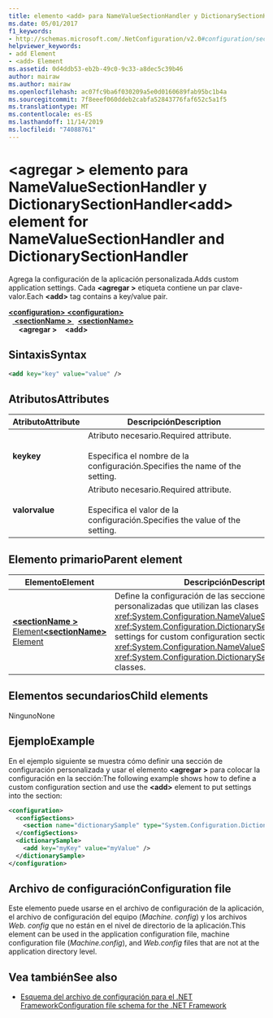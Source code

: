 ```yaml
---
title: elemento <add> para NameValueSectionHandler y DictionarySectionHandler
ms.date: 05/01/2017
f1_keywords:
- http://schemas.microsoft.com/.NetConfiguration/v2.0#configuration/sectionName/add
helpviewer_keywords:
- add Element
- <add> Element
ms.assetid: 0d4ddb53-eb2b-49c0-9c33-a8dec5c39b46
author: mairaw
ms.author: mairaw
ms.openlocfilehash: ac07fc9ba6f030209a5e0d0160689fab95bc1b4a
ms.sourcegitcommit: 7f8eeef060ddeb2cabfa52843776faf652c5a1f5
ms.translationtype: MT
ms.contentlocale: es-ES
ms.lasthandoff: 11/14/2019
ms.locfileid: "74088761"
---
```

# <a name="add-element-for-namevaluesectionhandler-and-dictionarysectionhandler"></a><span data-ttu-id="8a99c-102">\<agregar > elemento para NameValueSectionHandler y DictionarySectionHandler</span><span class="sxs-lookup"><span data-stu-id="8a99c-102">\<add> element for NameValueSectionHandler and DictionarySectionHandler</span></span>

<span data-ttu-id="8a99c-103">Agrega la configuración de la aplicación personalizada.</span><span class="sxs-lookup"><span data-stu-id="8a99c-103">Adds custom application settings.</span></span> <span data-ttu-id="8a99c-104">Cada **\<agregar >** etiqueta contiene un par clave-valor.</span><span class="sxs-lookup"><span data-stu-id="8a99c-104">Each **\<add>** tag contains a key/value pair.</span></span>

<span data-ttu-id="8a99c-105">[ **\<configuration>** ](configuration-element.md)</span><span class="sxs-lookup"><span data-stu-id="8a99c-105">[**\<configuration>**](configuration-element.md)</span></span>\
<span data-ttu-id="8a99c-106">&nbsp;&nbsp;[ **\<sectionName >** ](custom-element-2.md)</span><span class="sxs-lookup"><span data-stu-id="8a99c-106">&nbsp;&nbsp;[**\<sectionName>**](custom-element-2.md)</span></span>\
<span data-ttu-id="8a99c-107">&nbsp;&nbsp;&nbsp;&nbsp; **\<agregar >**</span><span class="sxs-lookup"><span data-stu-id="8a99c-107">&nbsp;&nbsp;&nbsp;&nbsp;**\<add>**</span></span>

## <a name="syntax"></a><span data-ttu-id="8a99c-108">Sintaxis</span><span class="sxs-lookup"><span data-stu-id="8a99c-108">Syntax</span></span>

```xml
<add key="key" value="value" />
```

## <a name="attributes"></a><span data-ttu-id="8a99c-109">Atributos</span><span class="sxs-lookup"><span data-stu-id="8a99c-109">Attributes</span></span>

| <span data-ttu-id="8a99c-110">Atributo</span><span class="sxs-lookup"><span data-stu-id="8a99c-110">Attribute</span></span> | <span data-ttu-id="8a99c-111">Descripción</span><span class="sxs-lookup"><span data-stu-id="8a99c-111">Description</span></span> |
| --------- | ----------- |
| <span data-ttu-id="8a99c-112">**key**</span><span class="sxs-lookup"><span data-stu-id="8a99c-112">**key**</span></span>   | <span data-ttu-id="8a99c-113">Atributo necesario.</span><span class="sxs-lookup"><span data-stu-id="8a99c-113">Required attribute.</span></span><br><br><span data-ttu-id="8a99c-114">Especifica el nombre de la configuración.</span><span class="sxs-lookup"><span data-stu-id="8a99c-114">Specifies the name of the setting.</span></span> |
| <span data-ttu-id="8a99c-115">**valor**</span><span class="sxs-lookup"><span data-stu-id="8a99c-115">**value**</span></span> | <span data-ttu-id="8a99c-116">Atributo necesario.</span><span class="sxs-lookup"><span data-stu-id="8a99c-116">Required attribute.</span></span><br><br><span data-ttu-id="8a99c-117">Especifica el valor de la configuración.</span><span class="sxs-lookup"><span data-stu-id="8a99c-117">Specifies the value of the setting.</span></span> |

## <a name="parent-element"></a><span data-ttu-id="8a99c-118">Elemento primario</span><span class="sxs-lookup"><span data-stu-id="8a99c-118">Parent element</span></span>

| <span data-ttu-id="8a99c-119">Elemento</span><span class="sxs-lookup"><span data-stu-id="8a99c-119">Element</span></span> | <span data-ttu-id="8a99c-120">Descripción</span><span class="sxs-lookup"><span data-stu-id="8a99c-120">Description</span></span> |
| ------- | ------------|
| [<span data-ttu-id="8a99c-121"> **\<sectionName >** Element</span><span class="sxs-lookup"><span data-stu-id="8a99c-121">**\<sectionName>** Element</span></span>](custom-element-2.md) | <span data-ttu-id="8a99c-122">Define la configuración de las secciones de configuración personalizadas que utilizan las clases <xref:System.Configuration.NameValueSectionHandler> y <xref:System.Configuration.DictionarySectionHandler>.</span><span class="sxs-lookup"><span data-stu-id="8a99c-122">Defines settings for custom configuration sections that use the <xref:System.Configuration.NameValueSectionHandler> and <xref:System.Configuration.DictionarySectionHandler> classes.</span></span> |

## <a name="child-elements"></a><span data-ttu-id="8a99c-123">Elementos secundarios</span><span class="sxs-lookup"><span data-stu-id="8a99c-123">Child elements</span></span>

<span data-ttu-id="8a99c-124">Ninguno</span><span class="sxs-lookup"><span data-stu-id="8a99c-124">None</span></span>

## <a name="example"></a><span data-ttu-id="8a99c-125">Ejemplo</span><span class="sxs-lookup"><span data-stu-id="8a99c-125">Example</span></span>

<span data-ttu-id="8a99c-126">En el ejemplo siguiente se muestra cómo definir una sección de configuración personalizada y usar el elemento **\<agregar >** para colocar la configuración en la sección:</span><span class="sxs-lookup"><span data-stu-id="8a99c-126">The following example shows how to define a custom configuration section and use the **\<add>** element to put settings into the section:</span></span>

```xml
<configuration>
  <configSections>
    <section name="dictionarySample" type="System.Configuration.DictionarySectionHandler,System" />
  </configSections>
  <dictionarySample>
    <add key="myKey" value="myValue" />
  </dictionarySample>
</configuration>
```

## <a name="configuration-file"></a><span data-ttu-id="8a99c-127">Archivo de configuración</span><span class="sxs-lookup"><span data-stu-id="8a99c-127">Configuration file</span></span>

<span data-ttu-id="8a99c-128">Este elemento puede usarse en el archivo de configuración de la aplicación, el archivo de configuración del equipo (*Machine. config*) y los archivos *Web. config* que no están en el nivel de directorio de la aplicación.</span><span class="sxs-lookup"><span data-stu-id="8a99c-128">This element can be used in the application configuration file, machine configuration file (*Machine.config*), and *Web.config* files that are not at the application directory level.</span></span>

## <a name="see-also"></a><span data-ttu-id="8a99c-129">Vea también</span><span class="sxs-lookup"><span data-stu-id="8a99c-129">See also</span></span>

- [<span data-ttu-id="8a99c-130">Esquema del archivo de configuración para el .NET Framework</span><span class="sxs-lookup"><span data-stu-id="8a99c-130">Configuration file schema for the .NET Framework</span></span>](index.md)
